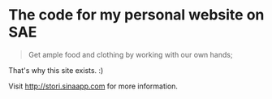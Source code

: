 The code for my personal website on SAE
======================

> Get ample food and clothing by working with our own hands;

That's why this site exists. :)

Visit http://stori.sinaapp.com for more information.
